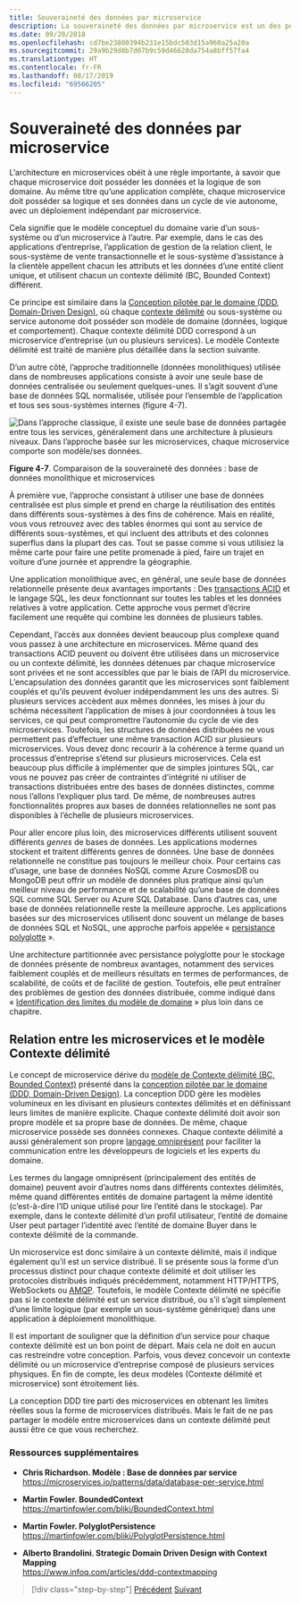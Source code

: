 ```yaml
---
title: Souveraineté des données par microservice
description: La souveraineté des données par microservice est un des points clés des microservices. Chaque microservice doit être le seul propriétaire de sa base de données. Il ne doit la partager avec aucun autre. Bien entendu, toutes les instances d’un microservice se connectent à la même base de données à haute disponibilité.
ms.date: 09/20/2018
ms.openlocfilehash: cd7be23800394b231e15bdc503d15a960a25a20a
ms.sourcegitcommit: 29a9b29d8b7d07b9c59d46628da754a8bff57fa4
ms.translationtype: HT
ms.contentlocale: fr-FR
ms.lasthandoff: 08/17/2019
ms.locfileid: "69566205"
---
```

# <a name="data-sovereignty-per-microservice"></a>Souveraineté des données par microservice

L’architecture en microservices obéit à une règle importante, à savoir que chaque microservice doit posséder les données et la logique de son domaine. Au même titre qu’une application complète, chaque microservice doit posséder sa logique et ses données dans un cycle de vie autonome, avec un déploiement indépendant par microservice.

Cela signifie que le modèle conceptuel du domaine varie d’un sous-système ou d’un microservice à l’autre. Par exemple, dans le cas des applications d’entreprise, l’application de gestion de la relation client, le sous-système de vente transactionnelle et le sous-système d’assistance à la clientèle appellent chacun les attributs et les données d’une entité client unique, et utilisent chacun un contexte délimité (BC, Bounded Context) différent.

Ce principe est similaire dans la [Conception pilotée par le domaine (DDD, Domain-Driven Design)](https://en.wikipedia.org/wiki/Domain-driven_design), où chaque [contexte délimité](https://martinfowler.com/bliki/BoundedContext.html) ou sous-système ou service autonome doit posséder son modèle de domaine (données, logique et comportement). Chaque contexte délimité DDD correspond à un microservice d’entreprise (un ou plusieurs services). Le modèle Contexte délimité est traité de manière plus détaillée dans la section suivante.

D’un autre côté, l’approche traditionnelle (données monolithiques) utilisée dans de nombreuses applications consiste à avoir une seule base de données centralisée ou seulement quelques-unes. Il s’agit souvent d’une base de données SQL normalisée, utilisée pour l’ensemble de l’application et tous ses sous-systèmes internes (figure 4-7).

![Dans l’approche classique, il existe une seule base de données partagée entre tous les services, généralement dans une architecture à plusieurs niveaux. Dans l’approche basée sur les microservices, chaque microservice comporte son modèle/ses données.](./media/image7.png)

**Figure 4-7**. Comparaison de la souveraineté des données : base de données monolithique et microservices

À première vue, l’approche consistant à utiliser une base de données centralisée est plus simple et prend en charge la réutilisation des entités dans différents sous-systèmes à des fins de cohérence. Mais en réalité, vous vous retrouvez avec des tables énormes qui sont au service de différents sous-systèmes, et qui incluent des attributs et des colonnes superflus dans la plupart des cas. Tout se passe comme si vous utilisiez la même carte pour faire une petite promenade à pied, faire un trajet en voiture d’une journée et apprendre la géographie.

Une application monolithique avec, en général, une seule base de données relationnelle présente deux avantages importants : Des [transactions ACID](https://en.wikipedia.org/wiki/ACID) et le langage SQL, les deux fonctionnant sur toutes les tables et les données relatives à votre application. Cette approche vous permet d’écrire facilement une requête qui combine les données de plusieurs tables.

Cependant, l’accès aux données devient beaucoup plus complexe quand vous passez à une architecture en microservices. Même quand des transactions ACID peuvent ou doivent être utilisées dans un microservice ou un contexte délimité, les données détenues par chaque microservice sont privées et ne sont accessibles que par le biais de l’API du microservice. L’encapsulation des données garantit que les microservices sont faiblement couplés et qu’ils peuvent évoluer indépendamment les uns des autres. Si plusieurs services accèdent aux mêmes données, les mises à jour du schéma nécessitent l’application de mises à jour coordonnées à tous les services, ce qui peut compromettre l’autonomie du cycle de vie des microservices. Toutefois, les structures de données distribuées ne vous permettent pas d’effectuer une même transaction ACID sur plusieurs microservices. Vous devez donc recourir à la cohérence à terme quand un processus d’entreprise s’étend sur plusieurs microservices. Cela est beaucoup plus difficile à implémenter que de simples jointures SQL, car vous ne pouvez pas créer de contraintes d’intégrité ni utiliser de transactions distribuées entre des bases de données distinctes, comme nous l’allons l’expliquer plus tard. De même, de nombreuses autres fonctionnalités propres aux bases de données relationnelles ne sont pas disponibles à l’échelle de plusieurs microservices.

Pour aller encore plus loin, des microservices différents utilisent souvent différents *genres* de bases de données. Les applications modernes stockent et traitent différents genres de données. Une base de données relationnelle ne constitue pas toujours le meilleur choix. Pour certains cas d’usage, une base de données NoSQL comme Azure CosmosDB ou MongoDB peut offrir un modèle de données plus pratique ainsi qu’un meilleur niveau de performance et de scalabilité qu’une base de données SQL comme SQL Server ou Azure SQL Database. Dans d’autres cas, une base de données relationnelle reste la meilleure approche. Les applications basées sur des microservices utilisent donc souvent un mélange de bases de données SQL et NoSQL, une approche parfois appelée « [persistance polyglotte](https://martinfowler.com/bliki/PolyglotPersistence.html) ».

Une architecture partitionnée avec persistance polyglotte pour le stockage de données présente de nombreux avantages, notamment des services faiblement couplés et de meilleurs résultats en termes de performances, de scalabilité, de coûts et de facilité de gestion. Toutefois, elle peut entraîner des problèmes de gestion des données distribuée, comme indiqué dans « [Identification des limites du modèle de domaine](identify-microservice-domain-model-boundaries.md) » plus loin dans ce chapitre.

## <a name="the-relationship-between-microservices-and-the-bounded-context-pattern"></a>Relation entre les microservices et le modèle Contexte délimité

Le concept de microservice dérive du [modèle de Contexte délimité (BC, Bounded Context)](https://martinfowler.com/bliki/BoundedContext.html) présenté dans la [conception pilotée par le domaine (DDD, Domain-Driven Design)](https://en.wikipedia.org/wiki/Domain-driven_design). La conception DDD gère les modèles volumineux en les divisant en plusieurs contextes délimités et en définissant leurs limites de manière explicite. Chaque contexte délimité doit avoir son propre modèle et sa propre base de données. De même, chaque microservice possède ses données connexes. Chaque contexte délimité a aussi généralement son propre [langage omniprésent](https://martinfowler.com/bliki/UbiquitousLanguage.html) pour faciliter la communication entre les développeurs de logiciels et les experts du domaine.

Les termes du langage omniprésent (principalement des entités de domaine) peuvent avoir d’autres noms dans différents contextes délimités, même quand différentes entités de domaine partagent la même identité (c’est-à-dire l’ID unique utilisé pour lire l’entité dans le stockage). Par exemple, dans le contexte délimité d’un profil utilisateur, l’entité de domaine User peut partager l’identité avec l’entité de domaine Buyer dans le contexte délimité de la commande.

Un microservice est donc similaire à un contexte délimité, mais il indique également qu’il est un service distribué. Il se présente sous la forme d’un processus distinct pour chaque contexte délimité et doit utiliser les protocoles distribués indiqués précédemment, notamment HTTP/HTTPS, WebSockets ou [AMQP](https://en.wikipedia.org/wiki/Advanced_Message_Queuing_Protocol). Toutefois, le modèle Contexte délimité ne spécifie pas si le contexte délimité est un service distribué, ou s’il s’agit simplement d’une limite logique (par exemple un sous-système générique) dans une application à déploiement monolithique.

Il est important de souligner que la définition d’un service pour chaque contexte délimité est un bon point de départ. Mais cela ne doit en aucun cas restreindre votre conception. Parfois, vous devez concevoir un contexte délimité ou un microservice d’entreprise composé de plusieurs services physiques. En fin de compte, les deux modèles (Contexte délimité et microservice) sont étroitement liés.

La conception DDD tire parti des microservices en obtenant les limites réelles sous la forme de microservices distribués. Mais le fait de ne pas partager le modèle entre microservices dans un contexte délimité peut aussi être ce que vous recherchez.

### <a name="additional-resources"></a>Ressources supplémentaires

- **Chris Richardson. Modèle : Base de données par service** \
  <https://microservices.io/patterns/data/database-per-service.html>

- **Martin Fowler. BoundedContext** \
  <https://martinfowler.com/bliki/BoundedContext.html>

- **Martin Fowler. PolyglotPersistence** \
  <https://martinfowler.com/bliki/PolyglotPersistence.html>

- **Alberto Brandolini. Strategic Domain Driven Design with Context Mapping** \
  <https://www.infoq.com/articles/ddd-contextmapping>

>[!div class="step-by-step"]
>[Précédent](microservices-architecture.md)
>[Suivant](logical-versus-physical-architecture.md)

